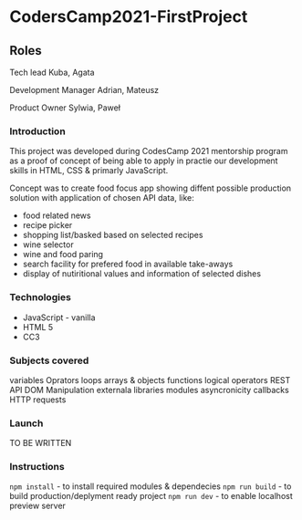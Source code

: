 # CodersCamp2021-FirstProject

## Roles
Tech lead Kuba, Agata

Development Manager Adrian, Mateusz

Product Owner Sylwia, Paweł

### Introduction

This project was developed during CodesCamp 2021 mentorship program as a proof of concept of being able to apply in practie our development skills in HTML, CSS & primarly JavaScript. 

Concept was to create food focus app showing diffent possible production solution with application of chosen API data, like:
- food related news
- recipe picker
- shopping list/basked based on selected recipes
- wine selector 
- wine and food paring
- search facility for prefered food in available take-aways
- display of nutiritional values and information of selected dishes


### Technologies
- JavaScript - vanilla
- HTML 5
- CC3

### Subjects covered

variables
Oprators
loops
arrays & objects
functions
logical operators
REST API
DOM Manipulation
externala libraries
modules
asyncronicity
callbacks
HTTP requests

### Launch

TO BE WRITTEN


### Instructions

`npm install` - to install required modules & dependecies
`npm run build` - to build production/deplyment ready project
`npm run dev` - to enable localhost preview server